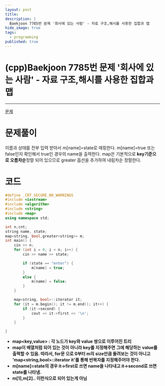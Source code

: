 ```yaml
---
layout: post
title: 
description: |
  Baekjoon 7785번 문제 '회사에 있는 사람' - 자료 구조,해시를 사용한 집합과 맵
hide_image: true
tags:
  - programming
published: true
---
```


# (cpp)Baekjoon 7785번 문제 '회사에 있는 사람' - 자료 구조,해시를 사용한 집합과 맵

* * *
[문제](https://www.acmicpc.net/problem/7785)   
   
# 문제풀이
이름과 상태를 전부 입력 받아서 m[name]=state로 매핑한다. m[name]=true 또는 false인지 확인해서 true인 경우의
name을 출력한다. map은 기본적으로 **key기준으로 오름차순**정렬 되어 있으므로 greater<string> 옵션을 추가하여 
내림차순 정렬한다.   
   
# 코드
```cpp
#define _CRT_SECURE_NO_WARNINGS
#include <iostream>
#include <algorithm>
#include <string>
#include <map>
using namespace std;

int n,cnt;
string name, state;
map<string, bool,greater<string>> m;
int main() {
	cin >> n;
	for (int i = 0; i < n; i++) {
		cin >> name >> state;

		if (state == "enter") {
			m[name] = true;
		}
		else {
			m[name] = false;
		}
	}

	map<string, bool>::iterator it;
	for (it = m.begin(); it != m.end(); it++) {
		if (it->second) {
			cout << it->first << '\n';
		}
	}

}
```
* **map<key,value> : 각 노드가 key와 value 쌍으로 이루어진 트리**
* **map이 배열처럼 되어 있는 것이 아니라 key를 지정해주면 그에 해당하는 value를 출력할 수 있음. 따라서, for문
으로 0부터 m의 size만큼 돌려보는 것이 아니고 'map<string,bool>::iterator it'를 통해 반복자를 지정해주어야
한다.**
* **m[name]=state의 경우 it->first로 쓰면 name을 나타내고 it->second로 쓰면 state를 나타냄.**
* **m[1],m[2].. 이런식으로 되어 있는게 아님**
